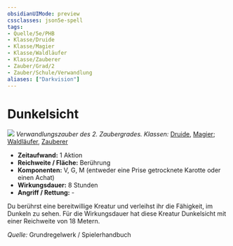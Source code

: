 ```yaml
---
obsidianUIMode: preview
cssclasses: json5e-spell
tags:
- Quelle/5e/PHB
- Klasse/Druide
- Klasse/Magier
- Klasse/Waldläufer
- Klasse/Zauberer
- Zauber/Grad/2
- Zauber/Schule/Verwandlung
aliases: ["Darkvision"]
---
```

# Dunkelsicht
![](../../../99%20-%20Setup/Files/Bildersammlung/Symbolik/Verwandlungszauber.webp#token)
*Verwandlungszauber des 2. Zaubergrades.*
*Klassen:* [Druide](05%20-%20Wikipedia/Kompendium/Charakteroptionen/Klassen/Druide.md), [Magier](../Charakteroptionen/Klassen/Magier.md); [Waldläufer](../Charakteroptionen/Klassen/Waldläufer.md), [Zauberer](../Charakteroptionen/Klassen/Zauberer.md)

- **Zeitaufwand:** 1 Aktion
- **Reichweite / Fläche:** Berührung
- **Komponenten:** V, G, M (entweder eine Prise getrocknete Karotte oder einen Achat)
- **Wirkungsdauer:** 8 Stunden
- **Angriff / Rettung:** -

Du berührst eine bereitwillige Kreatur und verleihst ihr die Fähigkeit, im Dunkeln zu sehen. Für die Wirkungsdauer hat diese Kreatur Dunkelsicht mit einer Reichweite von 18 Metern.

 *Quelle:* Grundregelwerk / Spielerhandbuch